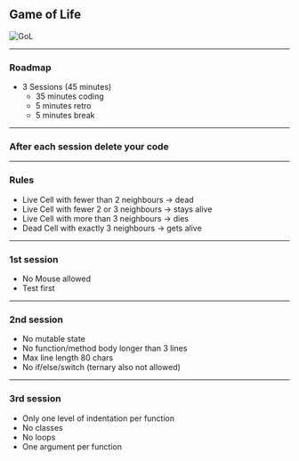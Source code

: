 ## Game of Life

![GoL](https://upload.wikimedia.org/wikipedia/commons/e/e5/Gospers_glider_gun.gif)

---
### Roadmap
- 3 Sessions (45 minutes)
  - 35 minutes coding
  - 5 minutes retro
  - 5 minutes break

---
### After each session delete your code <!-- .element: class="color--white" -->

<!-- .slide: data-background="https://media.giphy.com/media/de5bARu0SsXiU/giphy.gif" -->

---
### Rules

- Live Cell with fewer than 2 neighbours -> dead
- Live Cell with fewer 2 or 3 neighbours -> stays alive
- Live Cell with more than 3 neighbours -> dies
- Dead Cell with exactly 3 neighbours -> gets alive


---
### 1st session
- No Mouse allowed
- Test first

---
### 2nd session
- No mutable state
- No function/method body longer than 3 lines
- Max line length 80 chars
- No if/else/switch (ternary also not allowed)

---
### 3rd session
- Only one level of indentation per function
- No classes
- No loops
- One argument per function
